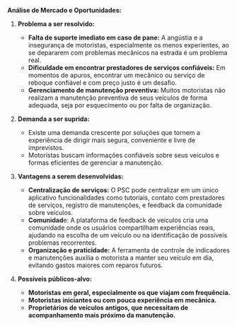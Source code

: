 **Análise de Mercado e Oportunidades:**

1. **Problema a ser resolvido:** 
    * **Falta de suporte imediato em caso de pane:**  A angústia e a insegurança de motoristas, especialmente os menos experientes,  ao se depararem com problemas mecânicos na estrada é um problema real. 
    * **Dificuldade em encontrar prestadores de serviços confiáveis:**  Em momentos de apuros, encontrar um mecânico ou serviço de reboque confiável e com preço justo é um desafio.
    * **Gerenciamento de manutenção preventiva:** Muitos motoristas  não realizam a manutenção preventiva de seus veículos  de forma adequada, seja por esquecimento ou por falta de organização.

2. **Demanda a ser suprida:**
    * Existe uma demanda crescente por soluções que tornem a experiência de dirigir mais segura, conveniente e  livre de imprevistos.
    * Motoristas buscam informações confiáveis sobre seus veículos e  formas eficientes de  gerenciar a manutenção.

3. **Vantagens a serem desenvolvidas:**
    * **Centralização de serviços:**  O PSC pode centralizar  em um único aplicativo funcionalidades como tutoriais,  contato com prestadores de serviços,  registro de manutenções,  e feedback da comunidade sobre veículos.
    * **Comunidad**e: A plataforma de feedback de veículos  cria uma comunidade  onde os usuários compartilham  experiências reais, ajudando na escolha de um veículo ou na identificação de  possíveis problemas recorrentes.
    * **Organização e praticidade:**  A ferramenta de  controle de indicadores  e manutenções  auxilia o motorista a manter seu veículo em dia, evitando gastos maiores com  reparos futuros. 

4. **Possíveis públicos-alvo:**
    * **Motoristas em geral, especialmente os que viajam com frequência.**
    * **Motoristas iniciantes ou com pouca experiência em mecânica.**
    * **Proprietários de veículos antigos, que necessitam de acompanhamento mais próximo da manutenção.**
